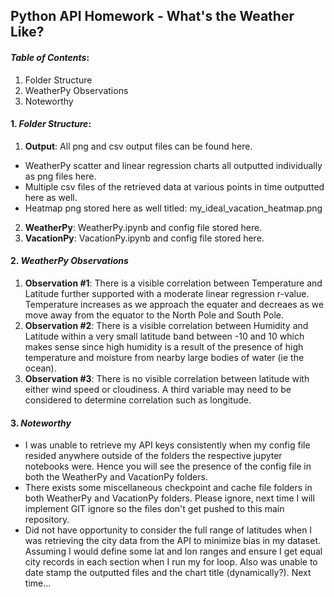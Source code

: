 ## Python API Homework - What's the Weather Like?

#### *Table of Contents*:
1. Folder Structure
2. WeatherPy Observations
3. Noteworthy


#### 1. *Folder Structure*:
1. **Output**: All png and csv output files can be found here.  
- WeatherPy scatter and linear regression charts all outputted individually as png files here.  
- Multiple csv files of the retrieved data at various points in time outputted here as well. 
- Heatmap png stored here as well titled: my_ideal_vacation_heatmap.png
2. **WeatherPy**: WeatherPy.ipynb and config file stored here.
3. **VacationPy**: VacationPy.ipynb and config file stored here.

#### 2. *WeatherPy Observations*
1. **Observation #1**: There is a visible correlation between Temperature and Latitude further supported with a moderate linear regression r-value.  Temperature increases as we approach the equater and decreaes as we move away from the equator to the North Pole and South Pole.
2. **Observation #2**: There is a visible correlation between Humidity and Latitude within a very small latitude band between -10 and 10 which makes sense since high humidity is a result of the presence of high temperature and moisture from nearby large bodies of water (ie the ocean). 
3. **Observation #3**:  There is no visible correlation between latitude with either wind speed or cloudiness.  A third variable may need to be considered to determine correlation such as longitude.

#### 3. *Noteworthy*
- I was unable to retrieve my API keys consistently when my config file resided anywhere outside of the folders the respective jupyter notebooks were.  Hence you will see the presence of the config file in both the WeatherPy and VacationPy folders.
- There exists some miscellaneous checkpoint and cache file folders in both WeatherPy and VacationPy folders.  Please ignore, next time I will implement GIT ignore so the files don't get pushed to this main repository.
- Did not have opportunity to consider the full range of latitudes when I was retrieving the city data from the API to minimize bias in my dataset.  Assuming I would define some lat and lon ranges and ensure I get equal city records in each section when I run my for loop. Also was unable to date stamp the outputted files and the chart title (dynamically?). Next time...


